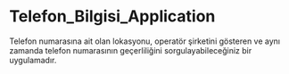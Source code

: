 # Telefon_Bilgisi_Application
 Telefon numarasına ait olan lokasyonu, operatör şirketini gösteren ve aynı zamanda telefon numarasının geçerliliğini sorgulayabileceğiniz bir uygulamadır.
